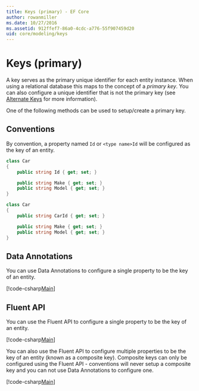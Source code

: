 ```yaml
---
title: Keys (primary) - EF Core
author: rowanmiller
ms.date: 10/27/2016
ms.assetid: 912ffef7-86a0-4cdc-a776-55f907459d20
uid: core/modeling/keys
---
```

# Keys (primary)

A key serves as the primary unique identifier for each entity instance. When using a relational database this maps to the concept of a *primary key*. You can also configure a unique identifier that is not the primary key (see [Alternate Keys](alternate-keys.md) for more information). 

One of the following methods can be used to setup/create a primary key.

## Conventions

By convention, a property named `Id` or `<type name>Id` will be configured as the key of an entity.

<!-- [!code-csharp[Main](samples/core/Modeling/Conventions/Samples/KeyId.cs?highlight=3)] -->
``` csharp
class Car
{
    public string Id { get; set; }

    public string Make { get; set; }
    public string Model { get; set; }
}
```

<!-- [!code-csharp[Main](samples/core/Modeling/Conventions/Samples/KeyTypeNameId.cs?highlight=3)] -->
``` csharp
class Car
{
    public string CarId { get; set; }

    public string Make { get; set; }
    public string Model { get; set; }
}
```

## Data Annotations

You can use Data Annotations to configure a single property to be the key of an entity.

[!code-csharp[Main](../../../samples/core/Modeling/DataAnnotations/Samples/KeySingle.cs?highlight=13)]

## Fluent API

You can use the Fluent API to configure a single property to be the key of an entity.

[!code-csharp[Main](../../../samples/core/Modeling/FluentAPI/Samples/KeySingle.cs?highlight=11,12)]

You can also use the Fluent API to configure multiple properties to be the key of an entity (known as a composite key). Composite keys can only be configured using the Fluent API - conventions will never setup a composite key and you can not use Data Annotations to configure one.

[!code-csharp[Main](../../../samples/core/Modeling/FluentAPI/Samples/KeyComposite.cs?highlight=11,12)]
